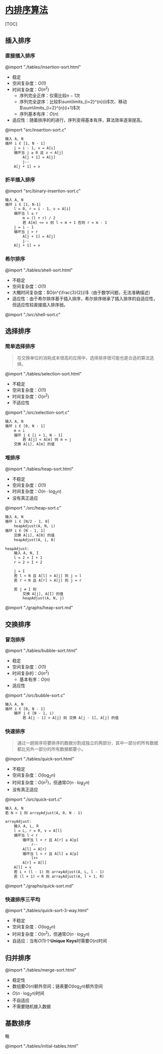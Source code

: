 <link rel="stylesheet" href="https://zhmhbest.gitee.io/hellomathematics/style/index.css">
<script src="https://zhmhbest.gitee.io/hellomathematics/style/index.js"></script>

# [内排序算法](../index.html)

[TOC]

## 插入排序

### 直接插入排序

@import "./tables/insertion-sort.html"

- 稳定
- 空间复杂度：$O(1)$
- 时间复杂度：$O(n^2)$
  - 序列完全正序：仅需比较$n-1$次
  - 序列完全逆序：比较$\sum\limits_{i=2}^{n}(i)$次、移动$\sum\limits_{i=2}^{n}(i+1)$次
  - 序列基本有序：$O(n)$
- 适应性：随着排序的的进行，序列变得基本有序，算法效率逐渐提高。

@import "src/insertion-sort.c"

```txt
输入 A, N
循环 i ∈ [1, N - 1]
    j = i - 1, v = A[i]
    循环当 j ≥ 0 且 v < A[j]
        A[j + 1] = A[j]
        j--
    A[j + 1] = v
```

### 折半插入排序

@import "src/binary-insertion-sort.c"

```txt
输入 A, N
循环 i ∈ [1, N-1]
    l = 0, r = i - 1, v = A[i]
    循环当 l ≤ r
        m = (l + r) / 2
        若 A[m] <= v 则 l = m + 1 否则 r = m - 1
    j = i - 1
    循环当 j > r
        A[j + 1] = A[j]
        j--
    A[j + 1] = v
```

### 希尔排序

@import "./tables/shell-sort.html"

- 不稳定
- 空间复杂度：$O(1)$
- 大概时间复杂度：$O(n^{\frac{3}{2}})$（由于数学问题，无法准确描述）
- 适应性：由于希尔排序基于插入排序，希尔排序继承了插入排序的自适应性，但适应性较直接插入排序弱。

@import "./src/shell-sort.c"

## 选择排序

### 简单选择排序

>在交换单位的消耗成本很高的应用中，选择排序很可能也是合适的算法选择。

@import "./tables/selection-sort.html"

- 不稳定
- 空间复杂度：$O(1)$
- 时间复杂度：$O(n^2)$
- 不适应性

@import "./src/selection-sort.c"

```txt
输入 A, N
循环 i ∈ [0, N - 1]
    m = i
    循环 j ∈ [i + 1, N - 1]
        若 A[j] < A[m] 则 m = j
    交换 A[i], A[m] 的值
```

### 堆排序

@import "./tables/heap-sort.html"

- 不稳定
- 空间复杂度：$O(1)$
- 时间复杂度：$O(n \cdot \log_{2}n)$
- 没有真正适应

@import "./src/heap-sort.c"

```txt
输入 A, N
循环 i ∈ [N/2 - 1, 0]
    heapAdjust(A, N, i)
循环 i ∈ [N - 1, 1]
    交换 A[i], A[0] 的值
    heapAdjust(A, i, 0)

heapAdjust:
    输入 A, N, I
    l = 2 × I + 1
    r = 2 × I + 2

    j = I
    若 l < N 且 A[l] > A[j] 则 j = l
    若 r < N 且 A[r] > A[j] 则 j = r

    若 j ≠ I 则
        交换 A[j], A[I] 的值
        heapAdjust(A, N, j)
```

@import "./graphs/heap-sort.md"

## 交换排序

### 冒泡排序

@import "./tables/bubble-sort.html"

- 稳定
- 空间复杂度：$O(1)$
- 时间复杂的：$O(n^2)$
  - 基本有序：$O(n)$
- 适应性

@import "./src/bubble-sort.c"

```txt
输入 A, N
循环 i ∈ [0, N - 1]
    循环 j ∈ [N - 1, i)
        若 A[j - 1] > A[j] 则 交换 A[j - 1], A[j] 的值
```

### 快速排序

>通过一趟排序将要排序的数据分割成独立的两部分，其中一部分的所有数据都比另外一部分的所有数据都要小。

@import "./tables/quick-sort.html"

- 不稳定
- 空间复杂度：$O(\log_{2}n)$
- 时间复杂度：$O(n^2)$，但通常$O(n \cdot log_{2}n)$
- 没有真正适应

@import "./src/quick-sort.c"

```txt
输入 A, N
若 N > 1 则 arrayAdjust(A, 0, N - 1)

arrayAdjust:
    输入 A, L, R
    l = L, r = R, v = A[l]
    循环当 l < r
        循环当 l < r 且 A[r] ≥ A[p]
            r--
        A[l] = A[r]
        循环当 l < r 且 A[l] ≤ A[p]
            l++
        A[r] = A[l]
    A[l] = v
    若 L < (l - 1) 则 arrayAdjust(A, L, l - 1)
    若 (l + 1) < R 则 arrayAdjust(A, l + 1, R)
```

@import "./graphs/quick-sort.md"

### 快速排序三平均

@import "./tables/quick-sort-3-way.html"

- 不稳定
- 空间复杂度：$O(\log_{2}n)$
- 时间复杂度：$O(n^2)$，但通常$O(n \cdot log_{2}n)$
- 自适应：当有$O(1)$个**Unique Keys**时需要$O(n)$时间

## 归并排序

@import "./tables/merge-sort.html"

- 稳定性
- 数组要$O(n)$额外空间；链表要$O(\log_{2}n)$额外空间
- $O(n \cdot \log_{2}n)$时间
- 不自适应
- 不需要随机接入数据

## 基数排序

略

<!-- 用于刷新GIF -->
@import "./tables/initial-tables.html"
